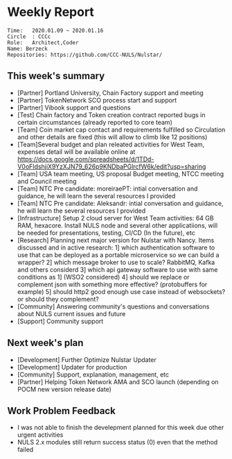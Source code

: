 # Weekly Report 
```
Time: 	2020.01.09 ~ 2020.01.16
Circle	: CCCc
Role:	Architect,Coder
Name: Berzeck
Repositories: https://github.com/CCC-NULS/Nulstar/
```
## This week's summary

- [Partner] Portland University, Chain Factory support and meeting
- [Partner] TokenNetwork SCO process start and support
- [Partner] Vibook support and questions
- [Test] Chain factory and Token creation contract reported bugs in certain circumstances (already reported to core team)
- [Team] Coin market cap contact and requirements fulfilled so Circulation and other details are fixed (this will allow to climb like 12 positions)
- [Team]Several budget and plan releated activities for West Team, expenses detail will be available online at   https://docs.google.com/spreadsheets/d/1TDd-V0oFIdshjiX9YzXJN79_626p9KNDbaPGlrcfW6k/edit?usp=sharing
- [Team] USA team meeting, US proposal Budget meeting, NTCC meeting  and Council meeting  
- [Team] NTC Pre candidate: moreiraePT: intial conversation and guidance, he will learn the several resources I provided
- [Team] NTC Pre candidate: Aleksandr: intial conversation and guidance, he will learn the several resources I provided
- [Infrastructure] Setup 2 cloud server for West Team activities: 64 GB RAM,  hexacore. Install NULS node and several other applicatiions, will be needed for presentations, testing, CI/CD (In the future), etc
- [Research] Planning next major version for Nulstar with Nancy. Items discussed and in active research:
      1] which authentication software to use that can be deployed as a portable microservice so we can build a wrapper?
      2] which message broker to use to scale? RabbitMQ, Kafka and others considerd
      3] which api gateway software to use with same conditions as 1] (WSO2 considered)
      4] should we replace or complement json with something more effective? (protobuffers for example)
      5] should http2 good enough use case instead of websockets? or should they complement?
- [Community] Answering community's questions and conversations about NULS current issues and future
- [Support] Community support
    
## Next week's plan

- [Development] Further Optimize  Nulstar Updater 
- [Development] Updater for production
 - [Community] Support, explanation, management, etc
 - [Partner] Helping Token Network AMA and SCO launch (depending on POCM new version release date)
 
## Work Problem Feedback
- I was not able to finish the develepment planned for this week due other urgent activities
- NULS 2.x modules still return success status (0) even that the method failed


